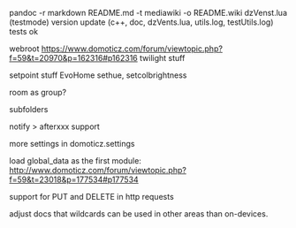 pandoc -r markdown README.md -t mediawiki -o README.wiki
dzVenst.lua (testmode)
version update (c++, doc, dzVents.lua, utils.log, testUtils.log)
tests ok

webroot https://www.domoticz.com/forum/viewtopic.php?f=59&t=20970&p=162316#p162316
twilight stuff

setpoint stuff EvoHome
sethue, setcolbrightness

room as group?

subfolders

notify > afterxxx support

more settings in domoticz.settings

load global_data as the first module: http://www.domoticz.com/forum/viewtopic.php?f=59&t=23018&p=177534#p177534

support for PUT and DELETE in http requests

adjust docs that wildcards can be used in other areas than on-devices.
